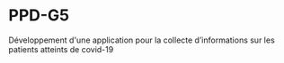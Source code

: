 # PPD-G5
Développement d'une application pour la collecte d’informations sur les patients atteints de covid-19

